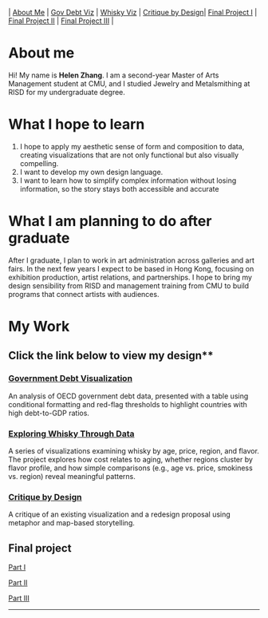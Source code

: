 | [About Me](README.md) | [Gov Debt Viz](dataviz-examples.md) | [Whisky Viz](dataviz-examples-Whisky.md) | [Critique by Design](critique-by-design.md)| [Final Project I](final-project-part-one.md) | [Final Project II](final-project-part-two.md) | [Final Project III](final-project-part-three.md) |

# About me
Hi! My name is **Helen Zhang**. I am a second-year Master of Arts Management student at CMU, and I studied Jewelry and Metalsmithing at RISD for my undergraduate degree.

# What I hope to learn
1. I hope to apply my aesthetic sense of form and composition to data, creating visualizations that are not only functional but also visually compelling.
2. I want to develop my own design language.
3. I want to learn how to simplify complex information without losing information, so the story stays both accessible and accurate

# What I am planning to do after graduate
After I graduate, I plan to work in art administration across galleries and art fairs. In the next few years I expect to be based in Hong Kong, focusing on exhibition production, artist relations, and partnerships. I hope to bring my design sensibility from RISD and management training from CMU to build programs that connect artists with audiences.

# My Work

## Click the link below to view my design**

### [Government Debt Visualization](dataviz-examples.md)  
  An analysis of OECD government debt data, presented with a table using conditional formatting and red-flag thresholds to highlight countries with high debt-to-GDP ratios.  

### [Exploring Whisky Through Data](dataviz-examples-Whisky.md)  
  A series of visualizations examining whisky by age, price, region, and flavor. The project explores how cost relates to aging, whether regions cluster by flavor profile, and how simple comparisons (e.g., age vs. price, smokiness vs. region) reveal meaningful patterns.  

### [Critique by Design](critique-by-design.md)  
  A critique of an existing visualization and a redesign proposal using metaphor and map-based storytelling.  

## Final project
[Part I](final-project-part-one)

[Part II](final-project-part-two)

[Part III](final-project-part-three.md)

---



